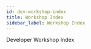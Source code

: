 ```yaml
---
id: dev-workshop-index
title: Workshop Index
sidebar_label: Workshop Index
---
```


Developer Workshop Index